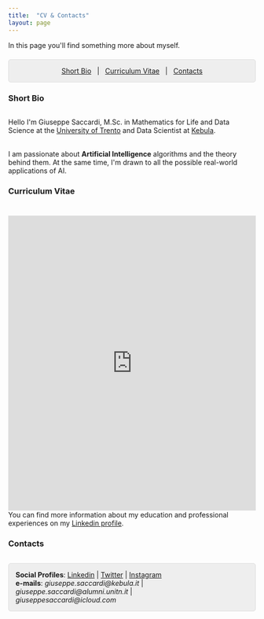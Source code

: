 ```yaml
---
title:  "CV & Contacts"
layout: page
---
```


In this page you'll find something more about myself.

<p style="background: rgba(0,0,0,0.06) none repeat scroll 0% 0%; border: 1px solid rgb(222, 222, 222); padding: 1em; border-radius: 5px; text-align: center; margin-top:20px">
<a href="#bio">Short Bio</a> &nbsp; | &nbsp; <a href="#cv">Curriculum Vitae</a> &nbsp; | &nbsp; <a href="#contacts">Contacts</a> <br>
</p>

<a href="#bio"></a>
<h3 id="extended-bio" style="margin-bottom:30px">Short Bio</h3>
<p>
Hello I'm Giuseppe Saccardi, M.Sc. in Mathematics for Life and Data Science at the <a href="https://www.unitn.it/en">University of Trento</a> and Data Scientist at <a href="https://kebula.it">Kebula</a>. 

<br> I am passionate about <strong>Artificial Intelligence</strong> algorithms and the theory behind them. At the same time, I'm drawn to all the possible real-world applications of AI. 
</p>

<a href="#cv"></a>
<h3 id="cv" style="margin-bottom: 40px;">Curriculum Vitae</h3>

<iframe src="https://www.dropbox.com/s/ykuj6295zwlp1fw/GiuseppeSaccardiCV.pdf?raw=1" width="100%" height="600" allowfullscreen="allowfullscreen" frameborder="0"></iframe>

<br>
You can find more information about my education and professional experiences on my <a href="https://www.linkedin.com/in/giuseppesaccardimathndata/">Linkedin profile</a>.
<a href="#contacts"></a>
<h3 style="margin-bottom:30px;" id="contacts">Contacts</h3>

<p style="background: rgba(0,0,0,0.06) none repeat scroll 0% 0%; border: 1px solid rgb(222, 222, 222); padding: 1em; border-radius: 5px;">
<strong>Social Profiles</strong>: <a href="https://it.linkedin.com/in/giuseppesaccardimathndata">Linkedin</a> |  <a href="https://twitter.com/GiuseppeSaccar3">Twitter</a> | <a href="https://instagram.com/peppe_sacc/">Instagram</a> <br>
<strong>e-mails</strong>: <em>giuseppe.saccardi@kebula.it</em> | <em>giuseppe.saccardi@alumni.unitn.it</em> | <br> <em>giuseppesaccardi@icloud.com<em></p>


